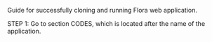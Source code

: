 Guide for successfully cloning and running Flora web application.

STEP 1: Go to section CODES, which is located after the name of the application.
